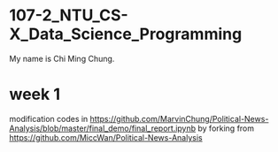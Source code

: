 # 107-2_NTU_CS-X_Data_Science_Programming
My name is Chi Ming Chung.
# week 1
modification codes in https://github.com/MarvinChung/Political-News-Analysis/blob/master/final_demo/final_report.ipynb by forking from https://github.com/MiccWan/Political-News-Analysis

